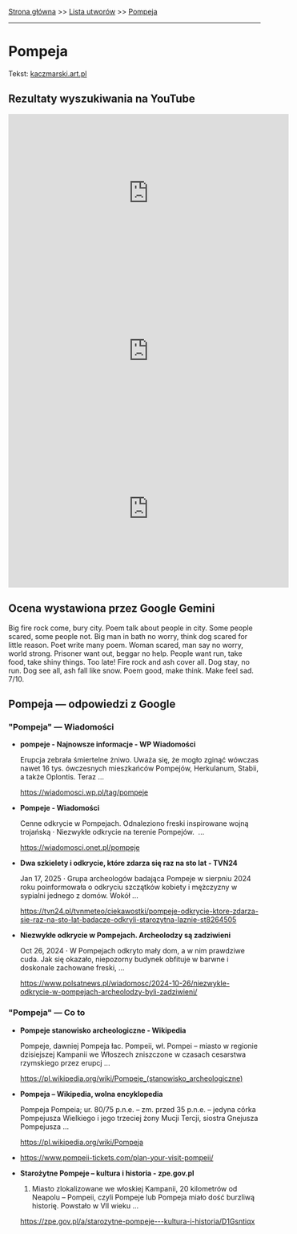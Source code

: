 [Strona główna](../index.md) >> [Lista utworów](../list.md) >> [Pompeja](451.md)

---

# Pompeja

Tekst: [kaczmarski.art.pl](https://www.kaczmarski.art.pl/tworczosc/wiersze/pompeja/)

## Rezultaty wyszukiwania na YouTube

<iframe width="560" height="315" src="https://www.youtube.com/embed/1qqCjYdCGI4?si=IdontcarewhotheIRSsendsImnotpayingtaxes" title="YouTube video player" frameborder="0" allow="accelerometer; autoplay; clipboard-write; encrypted-media; gyroscope; picture-in-picture; web-share" referrerpolicy="strict-origin-when-cross-origin" allowfullscreen></iframe>

<iframe width="560" height="315" src="https://www.youtube.com/embed/oBd3nOONzaA?si=IdontcarewhotheIRSsendsImnotpayingtaxes" title="YouTube video player" frameborder="0" allow="accelerometer; autoplay; clipboard-write; encrypted-media; gyroscope; picture-in-picture; web-share" referrerpolicy="strict-origin-when-cross-origin" allowfullscreen></iframe>

<iframe width="560" height="315" src="https://www.youtube.com/embed/ZQDKv5p2zyM?si=IdontcarewhotheIRSsendsImnotpayingtaxes" title="YouTube video player" frameborder="0" allow="accelerometer; autoplay; clipboard-write; encrypted-media; gyroscope; picture-in-picture; web-share" referrerpolicy="strict-origin-when-cross-origin" allowfullscreen></iframe>

## Ocena wystawiona przez Google Gemini

Big fire rock come, bury city. Poem talk about people in city. Some people scared, some people not. Big man in bath no worry, think dog scared for little reason. Poet write many poem. Woman scared, man say no worry, world strong. Prisoner want out, beggar no help. People want run, take food, take shiny things. Too late! Fire rock and ash cover all. Dog stay, no run. Dog see all, ash fall like snow. Poem good, make think. Make feel sad. 7/10.


## Pompeja — odpowiedzi z Google

### "Pompeja" — Wiadomości

- **pompeje - Najnowsze informacje - WP Wiadomości**

    Erupcja zebrała śmiertelne żniwo. Uważa się, że mogło zginąć wówczas nawet 16 tys. ówczesnych mieszkańców Pompejów, Herkulanum, Stabii, a także Oplontis. Teraz ... 

   <https://wiadomosci.wp.pl/tag/pompeje>
- **Pompeje - Wiadomości**

    Cenne odkrycie w Pompejach. Odnaleziono freski inspirowane wojną trojańską · Niezwykłe odkrycie na terenie Pompejów.  ... 

   <https://wiadomosci.onet.pl/pompeje>
- **Dwa szkielety i odkrycie, które zdarza się raz na sto lat - TVN24**

    Jan 17, 2025  ·  Grupa archeologów badająca Pompeje w sierpniu 2024 roku poinformowała o odkryciu szczątków kobiety i mężczyzny w sypialni jednego z domów. Wokół ... 

   <https://tvn24.pl/tvnmeteo/ciekawostki/pompeje-odkrycie-ktore-zdarza-sie-raz-na-sto-lat-badacze-odkryli-starozytna-laznie-st8264505>
- **Niezwykłe odkrycie w Pompejach. Archeolodzy są zadziwieni**

    Oct 26, 2024  ·  W Pompejach odkryto mały dom, a w nim prawdziwe cuda. Jak się okazało, niepozorny budynek obfituje w barwne i doskonale zachowane freski, ... 

   <https://www.polsatnews.pl/wiadomosc/2024-10-26/niezwykle-odkrycie-w-pompejach-archeolodzy-byli-zadziwieni/>

### "Pompeja" — Co to

- **Pompeje stanowisko archeologiczne - Wikipedia**

    Pompeje, dawniej Pompeja łac. Pompeii, wł. Pompei – miasto w regionie dzisiejszej Kampanii we Włoszech zniszczone w czasach cesarstwa rzymskiego przez erupcj ... 

   <https://pl.wikipedia.org/wiki/Pompeje_(stanowisko_archeologiczne)>
- **Pompeja – Wikipedia, wolna encyklopedia**

    Pompeja Pompeia; ur. 80/75 p.n.e. – zm. przed 35 p.n.e. – jedyna córka Pompejusza Wielkiego i jego trzeciej żony Mucji Tercji, siostra Gnejusza Pompejusza ... 

   <https://pl.wikipedia.org/wiki/Pompeja>
- <https://www.pompeii-tickets.com/plan-your-visit-pompeii/>
- **Starożytne Pompeje – kultura i historia - zpe.gov.pl**

    1. Miasto zlokalizowane we włoskiej Kampanii, 20 kilometrów od Neapolu – Pompeii, czyli Pompeje lub Pompeja miało dość burzliwą historię. Powstało w VII wieku ... 

   <https://zpe.gov.pl/a/starozytne-pompeje---kultura-i-historia/D1Gsntiqx>

